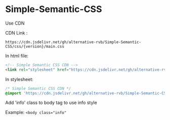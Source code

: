 # Simple-Semantic-CSS

Use CDN

CDN Link :

```https://cdn.jsdelivr.net/gh/alternative-rvb/Simple-Semantic-CSS/css/{version}/main.css```

In html file:

```html
<!-- Simple Semantic CSS CDN -->
<link rel="stylesheet" href="https://cdn.jsdelivr.net/gh/alternative-rvb/Simple-Semantic-CSS/css/{version}/main.css">
```
In stylesheet:

```css
/* Simple Semantic CSS CDN */
@import 'https://cdn.jsdelivr.net/gh/alternative-rvb/Simple-Semantic-CSS/css/{version}/main.css';
```

Add 'info' class to body tag to use info style

Example: `<body class="info" `

